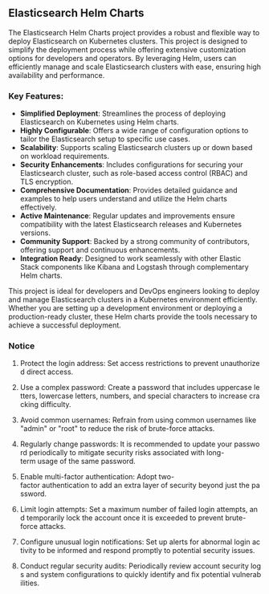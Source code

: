 ## Elasticsearch Helm Charts

The Elasticsearch Helm Charts project provides a robust and flexible way to deploy Elasticsearch on Kubernetes clusters. This project is designed to simplify the deployment process while offering extensive customization options for developers and operators. By leveraging Helm, users can efficiently manage and scale Elasticsearch clusters with ease, ensuring high availability and performance.

### Key Features:

- **Simplified Deployment**: Streamlines the process of deploying Elasticsearch on Kubernetes using Helm charts.
- **Highly Configurable**: Offers a wide range of configuration options to tailor the Elasticsearch setup to specific use cases.
- **Scalability**: Supports scaling Elasticsearch clusters up or down based on workload requirements.
- **Security Enhancements**: Includes configurations for securing your Elasticsearch cluster, such as role-based access control (RBAC) and TLS encryption.
- **Comprehensive Documentation**: Provides detailed guidance and examples to help users understand and utilize the Helm charts effectively.
- **Active Maintenance**: Regular updates and improvements ensure compatibility with the latest Elasticsearch releases and Kubernetes versions.
- **Community Support**: Backed by a strong community of contributors, offering support and continuous enhancements.
- **Integration Ready**: Designed to work seamlessly with other Elastic Stack components like Kibana and Logstash through complementary Helm charts.

This project is ideal for developers and DevOps engineers looking to deploy and manage Elasticsearch clusters in a Kubernetes environment efficiently. Whether you are setting up a development environment or deploying a production-ready cluster, these Helm charts provide the tools necessary to achieve a successful deployment.

### Notice

1.  Protect the login address: Set access restrictions to prevent unauthorized direct access.
    
2.  Use a complex password: Create a password that includes uppercase letters, lowercase letters, numbers, and special characters to increase cracking difficulty.
    
3.  Avoid common usernames: Refrain from using common usernames like "admin" or "root" to reduce the risk of brute-force attacks.
    
4.  Regularly change passwords: It is recommended to update your password periodically to mitigate security risks associated with long-term usage of the same password.
    
5.  Enable multi-factor authentication: Adopt two-factor authentication to add an extra layer of security beyond just the password.
    
6.  Limit login attempts: Set a maximum number of failed login attempts, and temporarily lock the account once it is exceeded to prevent brute-force attacks.
    
7.  Configure unusual login notifications: Set up alerts for abnormal login activity to be informed and respond promptly to potential security issues.
    
8.  Conduct regular security audits: Periodically review account security logs and system configurations to quickly identify and fix potential vulnerabilities.
        